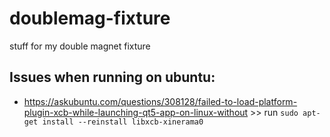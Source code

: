# doublemag-fixture
stuff for my double magnet fixture


## Issues when running on ubuntu:
- https://askubuntu.com/questions/308128/failed-to-load-platform-plugin-xcb-while-launching-qt5-app-on-linux-without >> run `sudo apt-get install --reinstall libxcb-xinerama0`